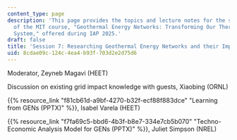 ```yaml
---
content_type: page
description: 'This page provides the topics and lecture notes for the seventh session
  of the MIT course, "Geothermal Energy Networks: Transforming Our Thermal Energy
  System," offered during IAP 2025.'
draft: false
title: 'Session 7: Researching Geothermal Energy Networks and their Impacts'
uid: 8cdae09c-124c-4ea4-b93f-703d2e2d75d6
---
```

Moderator, Zeyneb Magavi (HEET)

Discussion on existing grid impact knowledge with guests, Xiaobing (ORNL)

{{% resource_link "f81cb61d-a9bf-4270-b32f-ecf88f883dce" "Learning from GENs (PPTX)" %}}, Isabel Varela (HEET)

{{% resource_link "f7fa69c5-bbd6-4b3f-b8e7-334e7cb5b070" "Techno-Economic Analysis Model for GENs (PPTX)" %}}, Juliet Simpson (NREL)